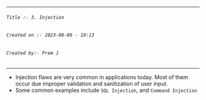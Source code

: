 
***
###### `Title :- 3. Injection`
###### `Created on :- 2023-08-09 - 19:13`
###### `Created by:- Prem J`
***

- Injection flaws are very common in applications today. Most of them occur due improper validation and sanitization of user input.
- Some common examples include `SQL Injection`, and `Command Injection`